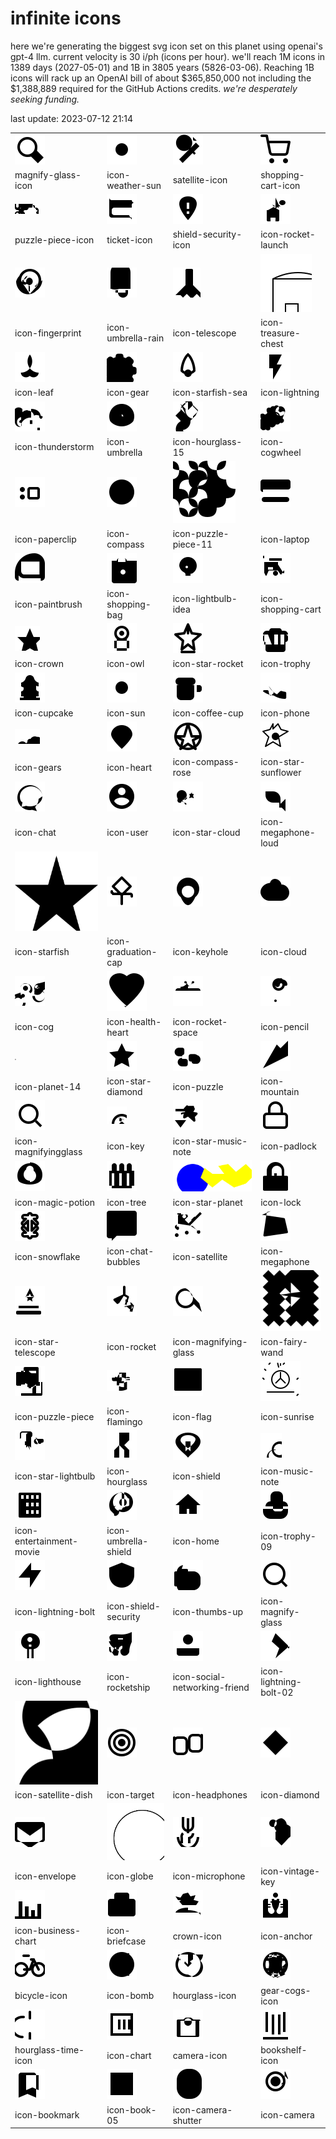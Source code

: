 # infinite icons

here we're generating the biggest svg icon set on this planet using openai's gpt-4 llm. current velocity is 30 i/ph (icons per hour). we'll reach 1M icons in 1389 days (2027-05-01) and 1B in 3805 years (5826-03-06). Reaching 1B icons will rack up an OpenAI bill of about $365,850,000 not including the $1,388,889 required for the GitHub Actions credits. _we're desperately seeking funding._

last update: 2023-07-12 21:14

|  |  |  |  |
| ---- | ---- | ---- | ---- |
| ![icons/magnify-glass-icon](icons/magnify-glass-icon.svg) | ![icons/icon-weather-sun](icons/icon-weather-sun.svg) | ![icons/satellite-icon](icons/satellite-icon.svg) | ![icons/shopping-cart-icon](icons/shopping-cart-icon.svg) 
| magnify-glass-icon | icon-weather-sun | satellite-icon | shopping-cart-icon 
| ![icons/puzzle-piece-icon](icons/puzzle-piece-icon.svg) | ![icons/ticket-icon](icons/ticket-icon.svg) | ![icons/shield-security-icon](icons/shield-security-icon.svg) | ![icons/icon-rocket-launch](icons/icon-rocket-launch.svg) 
| puzzle-piece-icon | ticket-icon | shield-security-icon | icon-rocket-launch 
| ![icons/icon-fingerprint](icons/icon-fingerprint.svg) | ![icons/icon-umbrella-rain](icons/icon-umbrella-rain.svg) | ![icons/icon-telescope](icons/icon-telescope.svg) | ![icons/icon-treasure-chest](icons/icon-treasure-chest.svg) 
| icon-fingerprint | icon-umbrella-rain | icon-telescope | icon-treasure-chest 
| ![icons/icon-leaf](icons/icon-leaf.svg) | ![icons/icon-gear](icons/icon-gear.svg) | ![icons/icon-starfish-sea](icons/icon-starfish-sea.svg) | ![icons/icon-lightning](icons/icon-lightning.svg) 
| icon-leaf | icon-gear | icon-starfish-sea | icon-lightning 
| ![icons/icon-thunderstorm](icons/icon-thunderstorm.svg) | ![icons/icon-umbrella](icons/icon-umbrella.svg) | ![icons/icon-hourglass-15](icons/icon-hourglass-15.svg) | ![icons/icon-cogwheel](icons/icon-cogwheel.svg) 
| icon-thunderstorm | icon-umbrella | icon-hourglass-15 | icon-cogwheel 
| ![icons/icon-paperclip](icons/icon-paperclip.svg) | ![icons/icon-compass](icons/icon-compass.svg) | ![icons/icon-puzzle-piece-11](icons/icon-puzzle-piece-11.svg) | ![icons/icon-laptop](icons/icon-laptop.svg) 
| icon-paperclip | icon-compass | icon-puzzle-piece-11 | icon-laptop 
| ![icons/icon-paintbrush](icons/icon-paintbrush.svg) | ![icons/icon-shopping-bag](icons/icon-shopping-bag.svg) | ![icons/icon-lightbulb-idea](icons/icon-lightbulb-idea.svg) | ![icons/icon-shopping-cart](icons/icon-shopping-cart.svg) 
| icon-paintbrush | icon-shopping-bag | icon-lightbulb-idea | icon-shopping-cart 
| ![icons/icon-crown](icons/icon-crown.svg) | ![icons/icon-owl](icons/icon-owl.svg) | ![icons/icon-star-rocket](icons/icon-star-rocket.svg) | ![icons/icon-trophy](icons/icon-trophy.svg) 
| icon-crown | icon-owl | icon-star-rocket | icon-trophy 
| ![icons/icon-cupcake](icons/icon-cupcake.svg) | ![icons/icon-sun](icons/icon-sun.svg) | ![icons/icon-coffee-cup](icons/icon-coffee-cup.svg) | ![icons/icon-phone](icons/icon-phone.svg) 
| icon-cupcake | icon-sun | icon-coffee-cup | icon-phone 
| ![icons/icon-gears](icons/icon-gears.svg) | ![icons/icon-heart](icons/icon-heart.svg) | ![icons/icon-compass-rose](icons/icon-compass-rose.svg) | ![icons/icon-star-sunflower](icons/icon-star-sunflower.svg) 
| icon-gears | icon-heart | icon-compass-rose | icon-star-sunflower 
| ![icons/icon-chat](icons/icon-chat.svg) | ![icons/icon-user](icons/icon-user.svg) | ![icons/icon-star-cloud](icons/icon-star-cloud.svg) | ![icons/icon-megaphone-loud](icons/icon-megaphone-loud.svg) 
| icon-chat | icon-user | icon-star-cloud | icon-megaphone-loud 
| ![icons/icon-starfish](icons/icon-starfish.svg) | ![icons/icon-graduation-cap](icons/icon-graduation-cap.svg) | ![icons/icon-keyhole](icons/icon-keyhole.svg) | ![icons/icon-cloud](icons/icon-cloud.svg) 
| icon-starfish | icon-graduation-cap | icon-keyhole | icon-cloud 
| ![icons/icon-cog](icons/icon-cog.svg) | ![icons/icon-health-heart](icons/icon-health-heart.svg) | ![icons/icon-rocket-space](icons/icon-rocket-space.svg) | ![icons/icon-pencil](icons/icon-pencil.svg) 
| icon-cog | icon-health-heart | icon-rocket-space | icon-pencil 
| ![icons/icon-planet-14](icons/icon-planet-14.svg) | ![icons/icon-star-diamond](icons/icon-star-diamond.svg) | ![icons/icon-puzzle](icons/icon-puzzle.svg) | ![icons/icon-mountain](icons/icon-mountain.svg) 
| icon-planet-14 | icon-star-diamond | icon-puzzle | icon-mountain 
| ![icons/icon-magnifyingglass](icons/icon-magnifyingglass.svg) | ![icons/icon-key](icons/icon-key.svg) | ![icons/icon-star-music-note](icons/icon-star-music-note.svg) | ![icons/icon-padlock](icons/icon-padlock.svg) 
| icon-magnifyingglass | icon-key | icon-star-music-note | icon-padlock 
| ![icons/icon-magic-potion](icons/icon-magic-potion.svg) | ![icons/icon-tree](icons/icon-tree.svg) | ![icons/icon-star-planet](icons/icon-star-planet.svg) | ![icons/icon-lock](icons/icon-lock.svg) 
| icon-magic-potion | icon-tree | icon-star-planet | icon-lock 
| ![icons/icon-snowflake](icons/icon-snowflake.svg) | ![icons/icon-chat-bubbles](icons/icon-chat-bubbles.svg) | ![icons/icon-satellite](icons/icon-satellite.svg) | ![icons/icon-megaphone](icons/icon-megaphone.svg) 
| icon-snowflake | icon-chat-bubbles | icon-satellite | icon-megaphone 
| ![icons/icon-star-telescope](icons/icon-star-telescope.svg) | ![icons/icon-rocket](icons/icon-rocket.svg) | ![icons/icon-magnifying-glass](icons/icon-magnifying-glass.svg) | ![icons/icon-fairy-wand](icons/icon-fairy-wand.svg) 
| icon-star-telescope | icon-rocket | icon-magnifying-glass | icon-fairy-wand 
| ![icons/icon-puzzle-piece](icons/icon-puzzle-piece.svg) | ![icons/icon-flamingo](icons/icon-flamingo.svg) | ![icons/icon-flag](icons/icon-flag.svg) | ![icons/icon-sunrise](icons/icon-sunrise.svg) 
| icon-puzzle-piece | icon-flamingo | icon-flag | icon-sunrise 
| ![icons/icon-star-lightbulb](icons/icon-star-lightbulb.svg) | ![icons/icon-hourglass](icons/icon-hourglass.svg) | ![icons/icon-shield](icons/icon-shield.svg) | ![icons/icon-music-note](icons/icon-music-note.svg) 
| icon-star-lightbulb | icon-hourglass | icon-shield | icon-music-note 
| ![icons/icon-entertainment-movie](icons/icon-entertainment-movie.svg) | ![icons/icon-umbrella-shield](icons/icon-umbrella-shield.svg) | ![icons/icon-home](icons/icon-home.svg) | ![icons/icon-trophy-09](icons/icon-trophy-09.svg) 
| icon-entertainment-movie | icon-umbrella-shield | icon-home | icon-trophy-09 
| ![icons/icon-lightning-bolt](icons/icon-lightning-bolt.svg) | ![icons/icon-shield-security](icons/icon-shield-security.svg) | ![icons/icon-thumbs-up](icons/icon-thumbs-up.svg) | ![icons/icon-magnify-glass](icons/icon-magnify-glass.svg) 
| icon-lightning-bolt | icon-shield-security | icon-thumbs-up | icon-magnify-glass 
| ![icons/icon-lighthouse](icons/icon-lighthouse.svg) | ![icons/icon-rocketship](icons/icon-rocketship.svg) | ![icons/icon-social-networking-friend](icons/icon-social-networking-friend.svg) | ![icons/icon-lightning-bolt-02](icons/icon-lightning-bolt-02.svg) 
| icon-lighthouse | icon-rocketship | icon-social-networking-friend | icon-lightning-bolt-02 
| ![icons/icon-satellite-dish](icons/icon-satellite-dish.svg) | ![icons/icon-target](icons/icon-target.svg) | ![icons/icon-headphones](icons/icon-headphones.svg) | ![icons/icon-diamond](icons/icon-diamond.svg) 
| icon-satellite-dish | icon-target | icon-headphones | icon-diamond 
| ![icons/icon-envelope](icons/icon-envelope.svg) | ![icons/icon-globe](icons/icon-globe.svg) | ![icons/icon-microphone](icons/icon-microphone.svg) | ![icons/icon-vintage-key](icons/icon-vintage-key.svg) 
| icon-envelope | icon-globe | icon-microphone | icon-vintage-key 
| ![icons/icon-business-chart](icons/icon-business-chart.svg) | ![icons/icon-briefcase](icons/icon-briefcase.svg) | ![icons/crown-icon](icons/crown-icon.svg) | ![icons/icon-anchor](icons/icon-anchor.svg) 
| icon-business-chart | icon-briefcase | crown-icon | icon-anchor 
| ![icons/bicycle-icon](icons/bicycle-icon.svg) | ![icons/icon-bomb](icons/icon-bomb.svg) | ![icons/hourglass-icon](icons/hourglass-icon.svg) | ![icons/gear-cogs-icon](icons/gear-cogs-icon.svg) 
| bicycle-icon | icon-bomb | hourglass-icon | gear-cogs-icon 
| ![icons/hourglass-time-icon](icons/hourglass-time-icon.svg) | ![icons/icon-chart](icons/icon-chart.svg) | ![icons/camera-icon](icons/camera-icon.svg) | ![icons/bookshelf-icon](icons/bookshelf-icon.svg) 
| hourglass-time-icon | icon-chart | camera-icon | bookshelf-icon 
| ![icons/icon-bookmark](icons/icon-bookmark.svg) | ![icons/icon-book-05](icons/icon-book-05.svg) | ![icons/icon-camera-shutter](icons/icon-camera-shutter.svg) | ![icons/icon-camera](icons/icon-camera.svg) 
| icon-bookmark | icon-book-05 | icon-camera-shutter | icon-camera 

